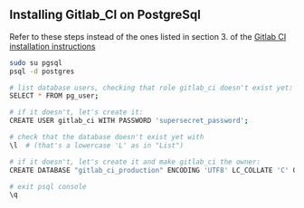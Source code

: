 ## Installing Gitlab_CI on PostgreSql

Refer to these steps instead of the ones listed in section 3. of the [Gitlab CI installation instructions](https://github.com/gitlabhq/gitlab-ci/blob/2-2-stable/doc/installation.md)


``` sh
sudo su pgsql
psql -d postgres

# list database users, checking that role gitlab_ci doesn't exist yet:
SELECT * FROM pg_user;

# if it doesn't, let's create it:
CREATE USER gitlab_ci WITH PASSWORD 'supersecret_password';

# check that the database doesn't exist yet with
\l  # (that's a lowercase 'L' as in "List")

# if it doesn't, let's create it and make gitlab_ci the owner:
CREATE DATABASE "gitlab_ci_production" ENCODING 'UTF8' LC_COLLATE 'C' OWNER = gitlab_ci;

# exit psql console
\q

```
